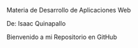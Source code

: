 Materia de Desarrollo de Aplicaciones Web

De: Isaac Quinapallo

Bienvenido a mi Repositorio en GitHub
